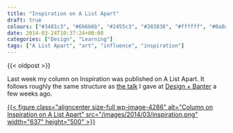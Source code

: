 ```yaml
---
title: "Inspiration on A List Apart"
draft: true
colours: ["#3481c3", "#6b6b6b", "#2455c3", "#383838", "#ffffff", "#0a0a0a", "#ffffff"]
date: 2014-03-24T10:37:24+00:00
categories: ["Design", "Learning"]
tags: ["A List Apart", "art", "influence", "inspiration"]
---
```


{{< oldpost >}}

Last week my column on Inspiration was published on A List Apart. It follows roughly the same structure as [the talk](https://speakerdeck.com/laurakalbag/inspiration "slides from my talk at Design + Banter") I gave at [Design + Banter](http://designandbanter.com) a few weeks ago.

[{{< figure class="aligncenter size-full wp-image-4286" alt="Column on Inspiration on A List Apart" src="/images/2014/03/inspiration.png" width="637" height="500" >}}](http://alistapart.com/column/inspiration)

	